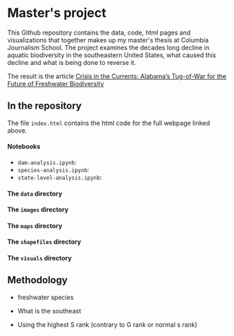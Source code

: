 # Master's project
This Github repository contains the data, code, html pages and visualizations that together makes up my master's thesis at Columbia Journalism School. The project examines the decades long decline in aquatic biodiversity in the southeastern United States, what caused this decline and what is being done to reverse it. 

The result is the article
[Crisis in the Currents: Alabama’s Tug-of-War for the Future of Freshwater Biodiversity](https://laurabejder.com/masters-project/)

## In the repository

The file `index.html` contains the html code for the full webpage linked above.

#### Notebooks
- `dam-analysis.ipynb`:
- `species-analysis.ipynb`:
- `state-level-analysis.ipynb`:

#### The `data` directory

#### The `images` directory

#### The `maps` directory

#### The `shapefiles` directory

#### The `visuals` directory



## Methodology

- freshwater species

- What is the southeast

- Using the highest S rank (contrary to G rank or normal s rank)
